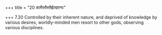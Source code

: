 +++
title = "20 कामैस्तैस्तैर्हृतज्ञानाः"

+++
7.20 Controlled by their inherent nature, and deprived of knowledge by
various desires, worldly-minded men resort to other gods, observing
various disciplines.
